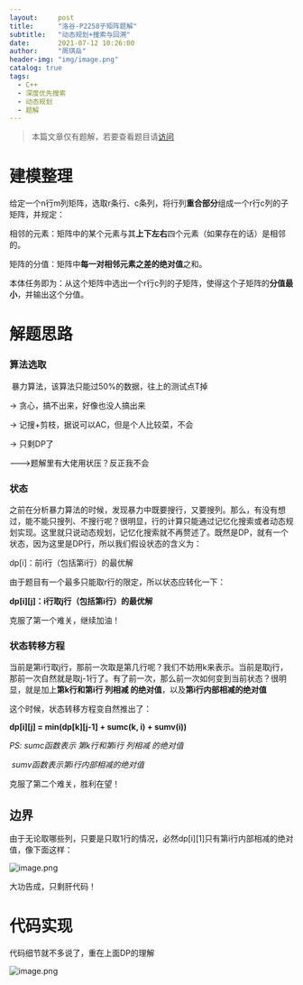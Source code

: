 ```yaml
---
layout:     post
title:      "洛谷-P2258子矩阵题解"
subtitle:   "动态规划+搜索与回溯"
date:       2021-07-12 10:26:00
author:     "周琪岳"
header-img: "img/image.png"
catalog: true
tags: 
  - C++
  - 深度优先搜索
  - 动态规划
  - 题解
---
```

> 本篇文章仅有题解，若要查看题目请[访问](https://www.luogu.com.cn/problem/P2258)

# 建模整理

给定一个n行m列矩阵，选取r条行、c条列，将行列**重合部分**组成一个r行c列的子矩阵，并规定：

相邻的元素：矩阵中的某个元素与其**上下左右**四个元素（如果存在的话）是相邻的。

矩阵的分值：矩阵中**每一对相邻元素之差的绝对值**之和。

本体任务即为：从这个矩阵中选出一个r行c列的子矩阵，使得这个子矩阵的**分值最小**，并输出这个分值。

# 解题思路

### 算法选取

​ 暴力算法，该算法只能过50%的数据，往上的测试点T掉

→ 贪心，搞不出来，好像也没人搞出来

→ 记搜+剪枝，据说可以AC，但是个人比较菜，不会

→ 只剩DP了

--->题解里有大佬用状压？反正我不会

### 状态

之前在分析暴力算法的时候，发现暴力中既要搜行，又要搜列。那么，有没有想过，能不能只搜列、不搜行呢？很明显，行的计算只能通过记忆化搜索或者动态规划实现。这里就只说动态规划，记忆化搜索就不再赘述了。既然是DP，就有一个状态，因为这里是DP行，所以我们假设状态的含义为：

dp[i]：前i行（包括第i行）的最优解

由于题目有一个最多只能取r行的限定，所以状态应转化一下：

**dp\[i][j]：i行取j行（包括第i行）的最优解**

克服了第一个难关，继续加油！

### 状态转移方程

当前是第i行取j行，那前一次取是第几行呢？我们不妨用k来表示。当前是取j行，那前一次自然就是取j-1行了。有了前一次，那么前一次如何变到当前状态？很明显，就是加上**第k行和第i行 列相减 的绝对值**，以及**第i行内部相减的绝对值**

这个时候，状态转移方程变自然推出了：

**dp\[i][j] = min(dp\[k][j-1] + sumc(k, i) + sumv(i))**

*PS: sumc函数表示 第k行和第i行 列相减 的绝对值*

​    *sumv函数表示第i行内部相减的绝对值*

克服了第二个难关，胜利在望！

## 边界

由于无论取哪些列，只要是只取1行的情况，必然dp\[i][1]只有第i行内部相减的绝对值，像下面这样：

![image.png](https://i.loli.net/2021/07/11/C6DeyEfbMw752uv.png)

大功告成，只剩肝代码！

# 代码实现

代码细节就不多说了，重在上面DP的理解

![image.png](https://i.loli.net/2021/07/11/9Ok4rJRfLdoB3hY.png)
